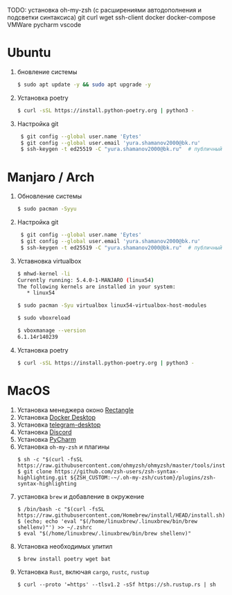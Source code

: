 TODO: установка oh-my-zsh (с расширениями автодополнения и подсветки синтаксиса) git curl wget ssh-client docker docker-compose VMWare pycharm vscode


# Ubuntu

1.  бновление системы
    ```bash
    $ sudo apt update -y && sudo apt upgrade -y
    ```
    
3.  Установка poetry
    ```bash
    $ curl -sSL https://install.python-poetry.org | python3 -
    ```

3. Настройка git
   ```bash
    $ git config --global user.name 'Eytes'
    $ git config --global user.email 'yura.shamanov2000@bk.ru'
    $ ssh-keygen -t ed25519 -C "yura.shamanov2000@bk.ru"  # публичный ключ необходимо добавить на GitHub
   ```
    

# Manjaro / Arch

1. Обновление системы
   ```bash
   $ sudo pacman -Syyu
   ```
   
2. Настройка git
   ```bash
    $ git config --global user.name 'Eytes'
    $ git config --global user.email 'yura.shamanov2000@bk.ru'
    $ ssh-keygen -t ed25519 -C "yura.shamanov2000@bk.ru"  # публичный ключ необходимо добавить на GitHub
   ```
   
3. Уставновка virtualbox
   ```bash
   $ mhwd-kernel -li
   Currently running: 5.4.0-1-MANJARO (linux54)
   The following kernels are installed in your system:
      * linux54
   ```
   ```bash
   $ sudo pacman -Syu virtualbox linux54-virtualbox-host-modules
   ```
   ```bash
   $ sudo vboxreload
   ```
   ```bash
   $ vboxmanage --version
   6.1.14r140239
   ```
   
3.  Установка poetry
    ```bash
    $ curl -sSL https://install.python-poetry.org | python3 -
    ```

# MacOS

1. Установка менеджера оконо [Rectangle](https://rectangleapp.com)
2. Установка [Docker Desktop](https://docs.docker.com/desktop/install/mac-install/)
3. Установка [telegram-desktop](https://macos.telegram.org)
4. Установка [Discord](https://discord.com/download)
5. Установка [PyCharm](https://www.jetbrains.com/pycharm/download/?section=mac)
6. Установка `oh-my-zsh` и плагины
   ```shell
   $ sh -c "$(curl -fsSL https://raw.githubusercontent.com/ohmyzsh/ohmyzsh/master/tools/install.sh)"
   $ git clone https://github.com/zsh-users/zsh-syntax-highlighting.git ${ZSH_CUSTOM:-~/.oh-my-zsh/custom}/plugins/zsh-syntax-highlighting
   ```
7. установка `brew` и добавление в окружение
   ```shell
   $ /bin/bash -c "$(curl -fsSL https://raw.githubusercontent.com/Homebrew/install/HEAD/install.sh)"
   $ (echo; echo 'eval "$(/home/linuxbrew/.linuxbrew/bin/brew shellenv)"') >> ~/.zshrc
   $ eval "$(/home/linuxbrew/.linuxbrew/bin/brew shellenv)"
   ```
8. Установка необходимых улитил
   ```shell
   $ brew install poetry wget bat
   ```
9. Установка `Rust`, включая `cargo`, `rustc`, `rustup`
    ```shell
    $ curl --proto '=https' --tlsv1.2 -sSf https://sh.rustup.rs | sh
    ```
